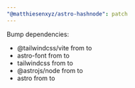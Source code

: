 ```yaml
---
"@matthiesenxyz/astro-hashnode": patch
---
```


Bump dependencies:

- @tailwindcss/vite from to
- astro-font from to
- tailwindcss from to
- @astrojs/node from to
- astro from to
